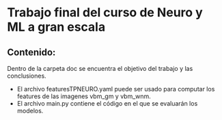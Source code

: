 # Trabajo final del curso de Neuro y ML a gran escala

## Contenido: 

Dentro de la carpeta doc se encuentra el objetivo del trabajo y las conclusiones.
- El archivo featuresTPNEURO.yaml puede ser usado para computar los features de las imagenes vbm_gm y vbm_wnm.
- El archivo main.py contiene el código en el que se evaluarán los modelos. 
